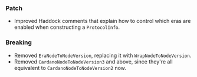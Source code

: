 ### Patch

- Improved Haddock comments that explain how to control which eras are enabled
  when constructing a `ProtocolInfo`.

### Breaking

- Removed `EraNodeToNodeVersion`, replacing it with `WrapNodeToNodeVersion`.
- Removed `CardanoNodeToNodeVersion3` and above, since they're all equivalent
  to `CardanoNodeToNodeVersion2` now.
